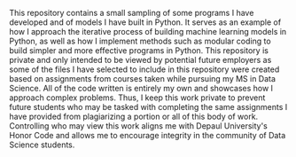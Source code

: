This repository contains a small sampling of some programs I have developed and of models I have built in Python. It serves as an example of how I approach the iterative process of building machine learning models in Python, as well as how I implement methods such as modular coding to build simpler and more effective programs in Python. This repository is private and only intended to be viewed by potential future employers as some of the files I have selected to include in this repository were created based on assignments from courses taken while pursuing my MS in Data Science. All of the code written is entirely my own and showcases how I approach complex problems. Thus, I keep this work private to prevent future students who may be tasked with completing the same assignments I have provided from plagiarizing a portion or all of this body of work. Controlling who may view this work aligns me with Depaul University's Honor Code and allows me to encourage integrity in the community of Data Science students.
